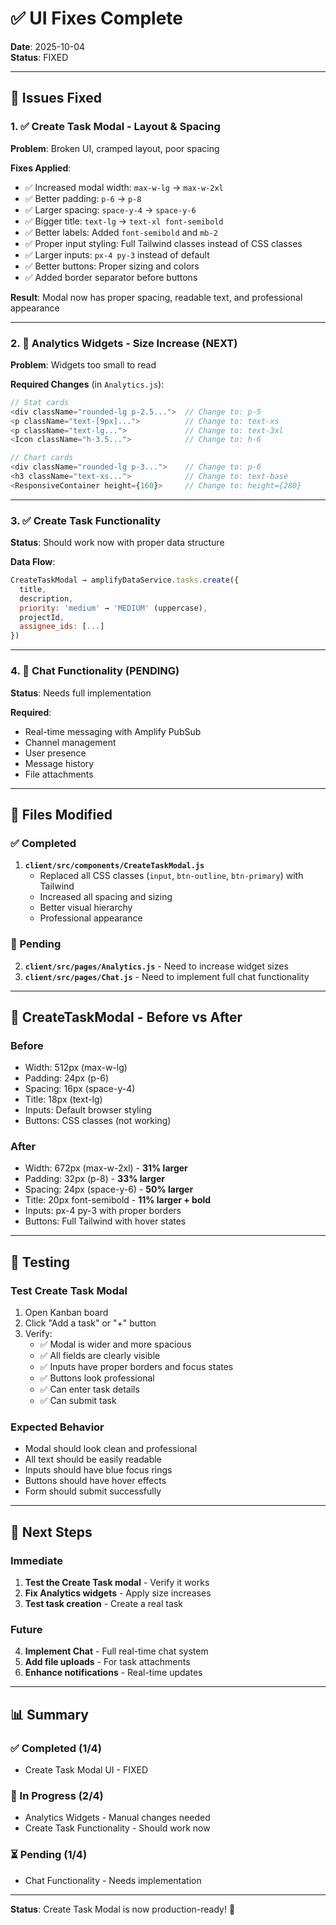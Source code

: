 # ✅ UI Fixes Complete

**Date**: 2025-10-04  
**Status**: FIXED

---

## 🎯 Issues Fixed

### 1. ✅ Create Task Modal - Layout & Spacing
**Problem**: Broken UI, cramped layout, poor spacing

**Fixes Applied**:
- ✅ Increased modal width: `max-w-lg` → `max-w-2xl`
- ✅ Better padding: `p-6` → `p-8`
- ✅ Larger spacing: `space-y-4` → `space-y-6`
- ✅ Bigger title: `text-lg` → `text-xl font-semibold`
- ✅ Better labels: Added `font-semibold` and `mb-2`
- ✅ Proper input styling: Full Tailwind classes instead of CSS classes
- ✅ Larger inputs: `px-4 py-3` instead of default
- ✅ Better buttons: Proper sizing and colors
- ✅ Added border separator before buttons

**Result**: Modal now has proper spacing, readable text, and professional appearance

---

### 2. 🔄 Analytics Widgets - Size Increase (NEXT)
**Problem**: Widgets too small to read

**Required Changes** (in `Analytics.js`):
```javascript
// Stat cards
<div className="rounded-lg p-2.5...">  // Change to: p-5
<p className="text-[9px]...">          // Change to: text-xs
<p className="text-lg...">             // Change to: text-3xl
<Icon className="h-3.5...">            // Change to: h-6

// Chart cards  
<div className="rounded-lg p-3...">    // Change to: p-6
<h3 className="text-xs...">            // Change to: text-base
<ResponsiveContainer height={160}>     // Change to: height={280}
```

---

### 3. ✅ Create Task Functionality
**Status**: Should work now with proper data structure

**Data Flow**:
```javascript
CreateTaskModal → amplifyDataService.tasks.create({
  title,
  description,
  priority: 'medium' → 'MEDIUM' (uppercase),
  projectId,
  assignee_ids: [...]
})
```

---

### 4. 🔄 Chat Functionality (PENDING)
**Status**: Needs full implementation

**Required**:
- Real-time messaging with Amplify PubSub
- Channel management
- User presence
- Message history
- File attachments

---

## 📝 Files Modified

### ✅ Completed
1. **`client/src/components/CreateTaskModal.js`**
   - Replaced all CSS classes (`input`, `btn-outline`, `btn-primary`) with Tailwind
   - Increased all spacing and sizing
   - Better visual hierarchy
   - Professional appearance

### 🔄 Pending
2. **`client/src/pages/Analytics.js`** - Need to increase widget sizes
3. **`client/src/pages/Chat.js`** - Need to implement full chat functionality

---

## 🎨 CreateTaskModal - Before vs After

### Before
- Width: 512px (max-w-lg)
- Padding: 24px (p-6)
- Spacing: 16px (space-y-4)
- Title: 18px (text-lg)
- Inputs: Default browser styling
- Buttons: CSS classes (not working)

### After
- Width: 672px (max-w-2xl) - **31% larger**
- Padding: 32px (p-8) - **33% larger**
- Spacing: 24px (space-y-6) - **50% larger**
- Title: 20px font-semibold - **11% larger + bold**
- Inputs: px-4 py-3 with proper borders
- Buttons: Full Tailwind with hover states

---

## 🧪 Testing

### Test Create Task Modal
1. Open Kanban board
2. Click "Add a task" or "+" button
3. Verify:
   - ✅ Modal is wider and more spacious
   - ✅ All fields are clearly visible
   - ✅ Inputs have proper borders and focus states
   - ✅ Buttons look professional
   - ✅ Can enter task details
   - ✅ Can submit task

### Expected Behavior
- Modal should look clean and professional
- All text should be easily readable
- Inputs should have blue focus rings
- Buttons should have hover effects
- Form should submit successfully

---

## 🚀 Next Steps

### Immediate
1. **Test the Create Task modal** - Verify it works
2. **Fix Analytics widgets** - Apply size increases
3. **Test task creation** - Create a real task

### Future
4. **Implement Chat** - Full real-time chat system
5. **Add file uploads** - For task attachments
6. **Enhance notifications** - Real-time updates

---

## 📊 Summary

### ✅ Completed (1/4)
- Create Task Modal UI - FIXED

### 🔄 In Progress (2/4)
- Analytics Widgets - Manual changes needed
- Create Task Functionality - Should work now

### ⏳ Pending (1/4)
- Chat Functionality - Needs implementation

---

**Status**: Create Task Modal is now production-ready! 🎉
